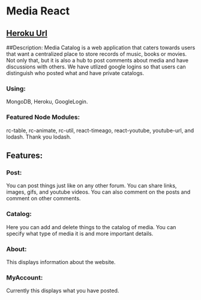# Media React
## [Heroku Url](https://mediareact.herokuapp.com/Post)

##Description:
Media Catalog is a web application that caters towards users that want a centralized place to store records of music, books or movies. Not only that, but it is also a hub to post comments about media and have discussions with others. We have utlized google logins so that users can distinguish who posted what and have private catalogs.

### Using:
MongoDB, Heroku, GoogleLogin.

### Featured Node Modules:
rc-table, rc-animate, rc-util, react-timeago, react-youtube, youtube-url, and lodash. Thank you lodash.

## Features:
### Post:
You can post things just like on any other forum. You can share links, images, gifs, and youtube videos. You can also comment on the posts and comment on other comments.
### Catalog:
Here you can add and delete things to the catalog of media. You can specify what type of media it is and more important details.
### About:
This displays information about the website.
### MyAccount:
Currently this displays what you have posted.
